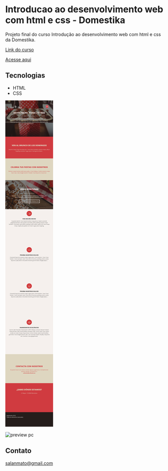 # Introducao ao desenvolvimento web com html e css - Domestika

Projeto final do curso Introdução ao desenvolvimento web com html e css da Domestika.

[Link do curso](https://www.domestika.org/pt/courses/74-introducao-ao-desenvolvimento-de-web-responsive-com-html-e-css)


[Acesse aqui](https://salanmato.github.io/Introducao-ao-desenvolvimento-web-responsivo-com-html-e-css---Domestika/)

## Tecnologias
- HTML
- CSS

![preview mobile](./Github/mobile.png)

![preview pc](./Github/pc.png)



## Contato 

salanmato@gmail.com